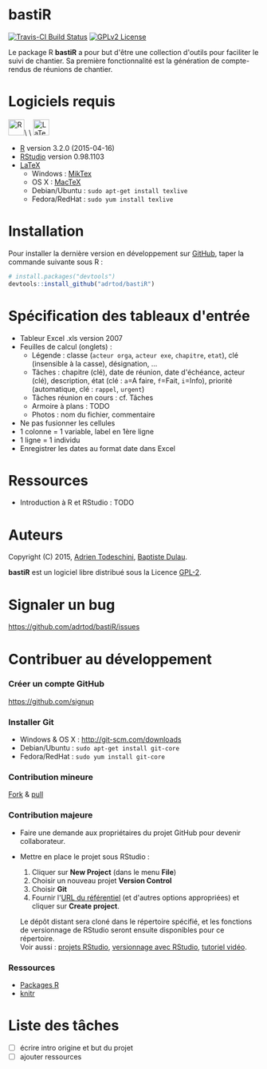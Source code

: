 # bastiR
[![Travis-CI Build Status](https://img.shields.io/travis/adrtod/bastiR.svg)](https://travis-ci.org/adrtod/bastiR)
[![GPLv2 License](http://img.shields.io/badge/license-GPLv2-blue.svg)](http://www.gnu.org/licenses/gpl-2.0.html)

Le package R **bastiR** a pour but d'être une collection d'outils pour faciliter le suivi de chantier.
Sa première fonctionnalité est la génération de compte-rendus de réunions de chantier.

# Logiciels requis
<img src="http://www.r-project.org/Rlogo.png" alt="R" style="height: 32px;"/>\ \ 
<img src="http://upload.wikimedia.org/wikipedia/commons/thumb/9/92/LaTeX_logo.svg/220px-LaTeX_logo.svg.png" alt="LaTeX" style="height: 32px;"/>

- [R](http://www.r-project.org/) version 3.2.0 (2015-04-16)
- [RStudio](http://www.rstudio.com/) version 0.98.1103
- [LaTeX](http://www.latex-project.org/)
    - Windows : [MikTex](http://www.miktek.org/)
    - OS X : [MacTeX](https://tug.org/mactex/)
    - Debian/Ubuntu : `sudo apt-get install texlive`
    - Fedora/RedHat : `sudo yum install texlive`

# Installation
Pour installer la dernière version en développement sur [GitHub](https://github.com/adrtod/rchallenge), taper la commande suivante sous R :
```r
# install.packages("devtools")
devtools::install_github("adrtod/bastiR")
```

# Spécification des tableaux d'entrée
- Tableur Excel .xls version 2007
- Feuilles de calcul (onglets) :
    - Légende : classe (`acteur orga`, `acteur exe`, `chapitre`, `etat`), clé (insensible à la casse), désignation, ...
    - Tâches : chapitre (clé), date de réunion, date d'échéance, acteur (clé), description, état (clé : `a`=A faire, `f`=Fait, `i`=Info), priorité (automatique, clé : `rappel`, `urgent`)
    - Tâches réunion en cours : cf. Tâches
    - Armoire à plans : TODO
    - Photos : nom du fichier, commentaire
- Ne pas fusionner les cellules
- 1 colonne = 1 variable, label en 1ère ligne
- 1 ligne = 1 individu
- Enregistrer les dates au format date dans Excel

# Ressources
- Introduction à R et RStudio : TODO

# Auteurs
Copyright (C) 2015, [Adrien Todeschini](https://sites.google.com/site/adrientodeschini/), [Baptiste Dulau](http://www.bastir-energie.fr/).

**bastiR** est un logiciel libre distribué sous la Licence [GPL-2](http://www.gnu.org/licenses/gpl-2.0.html).

# Signaler un bug

<https://github.com/adrtod/bastiR/issues>

# Contribuer au développement

### Créer un compte GitHub
<https://github.com/signup>

### Installer Git
- Windows & OS X : <http://git-scm.com/downloads>
- Debian/Ubuntu : `sudo apt-get install git-core`
- Fedora/RedHat : `sudo yum install git-core`

### Contribution mineure
[Fork](https://help.github.com/articles/fork-a-repo/) & [pull](https://help.github.com/articles/using-pull-requests/)

### Contribution majeure
- Faire une demande aux propriétaires du projet GitHub pour devenir collaborateur.

- Mettre en place le projet sous RStudio :
    1. Cliquer sur **New Project** (dans le menu **File**)
    2. Choisir un nouveau projet **Version Control**
    3. Choisir **Git**
    4. Fournir l'[URL du référentiel](https://help.github.com/articles/which-remote-url-should-i-use/) (et d'autres options appropriées) et cliquer sur **Create project**.
    
    Le dépôt distant sera cloné dans le répertoire spécifié, et les fonctions de versionnage de RStudio seront ensuite disponibles pour ce répertoire.  
    Voir aussi : [projets RStudio](https://support.rstudio.com/hc/en-us/articles/200526207-Using-Projects), [versionnage avec RStudio](https://support.rstudio.com/hc/en-us/articles/200532077-Version-Control-with-Git-and-SVN), [tutoriel vidéo](https://vimeo.com/119403805).
    
### Ressources
- [Packages R](http://r-pkgs.had.co.nz/)
- [knitr](http://yihui.name/knitr/)
    
# Liste des tâches
- [ ] écrire intro origine et but du projet
- [ ] ajouter ressources
